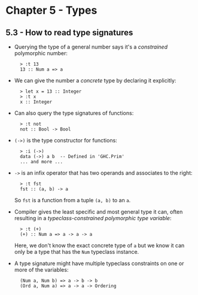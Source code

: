 # Chapter 5 - Types

## 5.3 - How to read type signatures

- Querying the type of a general number says it's a _constrained_ polymorphic number:

        > :t 13
        13 :: Num a => a

- We can give the number a _concrete_ type by declaring it explicitly:

        > let x = 13 :: Integer
        > :t x
        x :: Integer

- Can also query the type signatures of functions:

        > :t not
        not :: Bool -> Bool

- `(->)` is the type constructor for functions:

        > :i (->)
        data (->) a b  -- Defined in 'GHC.Prim'
        ... and more ...

- `->` is an infix operator that has two operands and associates to the right:

        > :t fst
        fst :: (a, b) -> a

    So `fst` is a function from a tuple `(a, b)` to an `a`.

- Compiler gives the least specific and most general type it can, often resulting in a _typeclass-constrained polymorphic type variable_:

        > :t (+)
        (+) :: Num a => a -> a -> a

    Here, we don't know the exact concrete type of `a` but we know it can only be a type that has the `Num` typeclass instance.

- A type signature might have multiple typeclass constraints on one or more of the variables:

        (Num a, Num b) => a -> b -> b
        (Ord a, Num a) => a -> a -> Ordering

